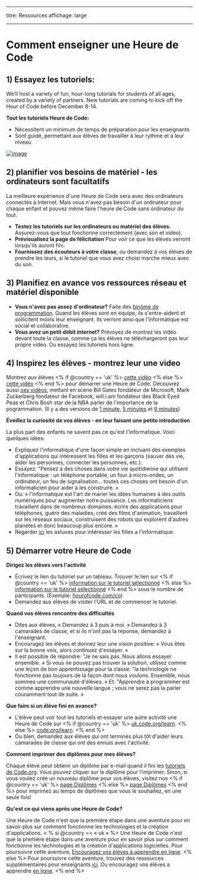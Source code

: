 * * *

titre: Ressources affichage: large

* * *

# Comment enseigner une Heure de Code

## 1) Essayez les tutoriels:

We’ll host a variety of fun, hour-long tutorials for students of all ages, created by a variety of partners. New tutorials are coming to kick off the Hour of Code before December 8-14.

**Tout les tutoriels Heure de Code:**

  * Nécessitent un minimum de temps de préparation pour les enseignants
  * Sont guidé, permettant aux élèves de travailler à leur rythme et à leur niveau

[![image](http://code.org/images/tutorials.png)](http://code.org/learn)

## 2) planifier vos besoins de matériel - les ordinateurs sont facultatifs

La meilleure expérience d'une Heure de Code sera avec des ordinateurs connectés à Internet. Mais vous n'avez pas besoin d'un ordinateur pour chaque enfant et pouvez même faire l'heure de Code sans ordinateur du tout.

  * **Testez les tutoriels sur les ordinateurs ou matériel des élèves.** Assurez-vous que tout fonctionne correctement (avec son et vidéo).
  * **Prévisualisez la page de félicitation** Pour voir ce que les élèves verront lorsqu'ils auront fini. 
  * **Fournissez des écouteurs à votre classe**, ou demandez à vos élèves de prendre les leurs, si le tutoriel que vous avez choisi marche mieux avec du son.

## 3) Planifiez en avance vos ressources réseau et matériel disponible

  * **Vous n'avez pas assez d'ordinateur?** Faite des [binôme de programmation](http://www.ncwit.org/resources/pair-programming-box-power-collaborative-learning). Quand les élèves sont en équipe, ils s'entre-aident et sollicitent moins leur enseignant. Ils verront ainsi que l'informatique est social et collaborative.
  * **Vous avez un petit débit internet?** Prévoyez de montrez les vidéo devant toute la classe, comme ça les élèves ne téléchargeront pas leur propre vidéo. Ou essayez les tutoriels hors ligne.

## 4) Inspirez les élèves - montrez leur une video

Montrez aux élèves <% if @country == 'uk' %> [cette vidéo](https://www.youtube.com/watch?v=96B5-JGA9EQ) <% else %> [cette vidéo](http://www.youtube.com/watch?v=FC5FbmsH4fw) <% end %> pour démarrer une Heure de Code. Découvrez aussi [ces vidéos](http://youtube.com/codeorg), mettant en scéne Bill Gates fondateur de Microsoft, Mark Zuckerberg fondateur de Facebook, will.i.am fondateur des Black Eyed Peas et Chris Bosh star de la NBA parler de l'importance de la pogrammation. (Il y a des versions de [1 minute](https://www.youtube.com/watch?v=qYZF6oIZtfc), [5 minutes](https://www.youtube.com/watch?v=nKIu9yen5nc) et [9 minutes](https://www.youtube.com/watch?v=dU1xS07N-FA))

**Éveillez la curiosité de vos élèves - en leur faisant une petite introduction**

La plus part des enfants ne savent pas ce qu'est l'informatique. Voici quelques idées:

  * Expliquez l'informatique d'une façon simple en incluant des exemples d'applications qui intéressent les filles et les garçons (sauver des vie, aider les personnes, connecter les personnes, etc.).
  * Essayez: "Pensez à des choses dans votre vie quotidienne qui utilisent l'informatique : un téléphone portable, un four à micro-ondes, un ordinateur, un feu de signalisation... toutes ces choses ont besoin d'un informaticien pour aider à les construire. »
  * Ou: « l'informatique est l'art de marier les idées humaines à des outils numériques pour augmenter notre puissance. Les informaticiens travaillent dans de nombreux domaines: écrire des applications pour téléphones, guérir des maladies, créé des films d'animation, travaillent sur les réseaux sociaux, construisent des robots qui explorent d'autres planètes et donc beaucoup plus encore. »
  * Regarder [ici](http://code.org/girls) les astuces pour intéresser les filles a l'informatique. 

## 5) Démarrer votre Heure de Code

**Dirigez les élèves vers l'activité**

  * Écrivez le lien du tutoriel sur un tableau. Trouver le lien sur <% if @country == 'uk' %> [information sur le tutoriel sélectionné](http://uk.code.org/learn) <% else %> [information sur le tutoriel sélectionné](http://code.org/learn) <% end %> sous le nombre de participants. (Exemple: [hourofcode.com/co](http://code.org/learn)) 
  * Demandez aux élèves de visiter l'URL et de commencer le tutoriel.

**Quand vos élèves rencontre des difficultés**

  * Dites aux élèves, « Demandez à 3 puis à moi. » Demandez à 3 camarades de classe, et si ils n'ont pas la réponse, demandez à l'enseignant.
  * Encouragez les élèves et donnez leur une vision positive: « Vous êtes sur la bonne voix, alors continuez d'essayer. »
  * Il est possible de répondre: "Je ne sais pas. Nous allons essayer ensemble. » Si vous ne pouvez pas trouver la solution, utilisez comme une leçon de bon apprentissage pour la classe: "la technologie ne fonctionne pas toujours de la façon dont nous voulons. Ensemble, nous sommes une communauté d'élèves. » Et: "Apprendre à programmer est comme apprendre une nouvelle langue ; vous ne serez pas la parler couramment tout de suite. »

**Que faire si un élève fini en avance?**

  * L'élève peut voir tout les tutoriels et essayer une autre activité une Heure de Code sur <% if @country == 'uk' %> [uk.code.org/learn](http://uk.code.org/learn). <% else %> [code.org/learn](http://code.org/learn). <% end %> 
  * Ou bien, demandez aux élèves qui ont terminés plus tôt d'aider leurs camarades de classe qui ont des ennuis avec l'activité.

**Comment imprimer des diplômes pour mes élèves?**

Chaque élève peut obtenir un diplôme par e-mail quand il fini les [tutoriels de Code.org](http://studio.code.org). Vous pouvez cliquer sur le diplôme pour l'imprimer. Sinon, si vous voulez créé un nouveau diplôme pour vos élèves, visitez nos <% if @country == 'uk' %> [page Diplômes](http://uk.code.org/certificates) <% else %> [page Diplômes](http://code.org/certificates) <% end %> pour imprimez au temps de diplômes que vous le souhaitez, en une seule fois!

**Qu'est ce qui viens après une Heure de Code?**

Une Heure de Code n'est que la première étape dans une aventure pour en savoir plus sur comment fonctionne les technologies et la création d'applications. < % si @country == « uk » %> Une Heure de Code n'est que la première étape dans une aventure pour en savoir plus sur comment fonctionne les technologies et la création d'applications logicielles. Pour poursuivre cette aventure, [Encouragez vos élèves à apprendre en ligne](http://uk.code.org/learn/beyond). <% else %> Pour poursuivre cette aventure, trouvez des ressources supplémentaires pour enseignants [ici](http://code.org/educate). Ou encouragez vos élèves a apprendre [en ligne](http://code.org/learn/beyond). <% end %>